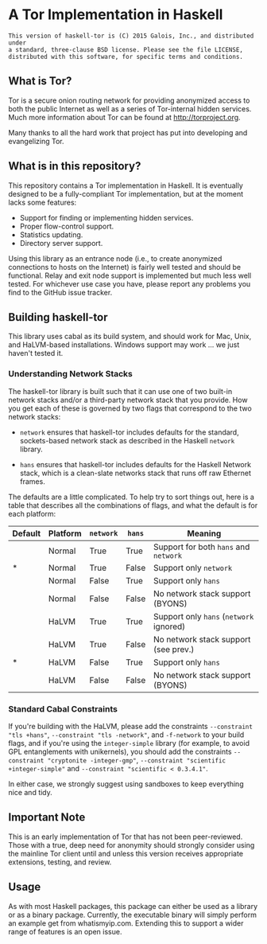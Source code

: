 # A Tor Implementation in Haskell

    This version of haskell-tor is (C) 2015 Galois, Inc., and distributed under
    a standard, three-clause BSD license. Please see the file LICENSE,
    distributed with this software, for specific terms and conditions.

## What is Tor?

Tor is a secure onion routing network for providing anonymized access to both
the public Internet as well as a series of Tor-internal hidden services. Much
more information about Tor can be found at http://torproject.org.

Many thanks to all the hard work that project has put into developing and
evangelizing Tor.

## What is in this repository?

This repository contains a Tor implementation in Haskell. It is eventually
designed to be a fully-compliant Tor implementation, but at the moment lacks
some features:

  * Support for finding or implementing hidden services.
  * Proper flow-control support.
  * Statistics updating.
  * Directory server support.

Using this library as an entrance node (i.e., to create anonymized connections
to hosts on the Internet) is fairly well tested and should be functional. Relay
and exit node support is implemented but much less well tested. For whichever
use case you have, please report any problems you find to the GitHub issue
tracker.

## Building haskell-tor

This library uses cabal as its build system, and should work for Mac, Unix, and
HaLVM-based installations. Windows support may work ... we just haven't tested
it.

### Understanding Network Stacks

The haskell-tor library is built such that it can use one of two built-in
network stacks and/or a third-party network stack that you provide. How you get
each of these is governed by two flags that correspond to the two network
stacks:

  * `network` ensures that haskell-tor includes defaults for the standard,
    sockets-based network stack as described in the Haskell `network` library.

  * `hans` ensures that haskell-tor includes defaults for the Haskell
    Network stack, which is a clean-slate networks stack that runs off raw
    Ethernet frames.

The defaults are a little complicated. To help try to sort things out, here is a
table that describes all the combinations of flags, and what the default is for
each platform:

| Default | Platform | `network` | `hans` | Meaning                                 |
|---------|----------|-----------|--------|-----------------------------------------|
|         | Normal   | True      | True   | Support for both `hans` and `network`   |
|   *     | Normal   | True      | False  | Support only `network`                  |
|         | Normal   | False     | True   | Support only `hans`                     |
|         | Normal   | False     | False  | No network stack support (BYONS)        |
|         | HaLVM    | True      | True   | Support only `hans` (`network` ignored) |
|         | HaLVM    | True      | False  | No network stack support (see prev.)    |
|   *     | HaLVM    | False     | True   | Support only `hans`                     |
|         | HaLVM    | False     | False  | No network stack support (BYONS)        |

### Standard Cabal Constraints

If you're building with the HaLVM, please add the constraints `--constraint "tls
+hans"`, `--constraint "tls -network"`, and `-f-network` to your build flags,
and if you're using the `integer-simple` library (for example, to avoid GPL
entanglements with unikernels), you should add the constraints `--constraint
"cryptonite -integer-gmp"`, `--constraint "scientific +integer-simple"` and
`--constraint "scientific < 0.3.4.1"`.

In either case, we strongly suggest using sandboxes to keep everything nice and
tidy.

## Important Note

This is an early implementation of Tor that has not been peer-reviewed. Those
with a true, deep need for anonymity should strongly consider using the mainline
Tor client until and unless this version receives appropriate extensions,
testing, and review.

## Usage

As with most Haskell packages, this package can either be used as a library or
as a binary package. Currently, the executable binary will simply perform an
example get from whatismyip.com. Extending this to support a wider range of
features is an open issue.
